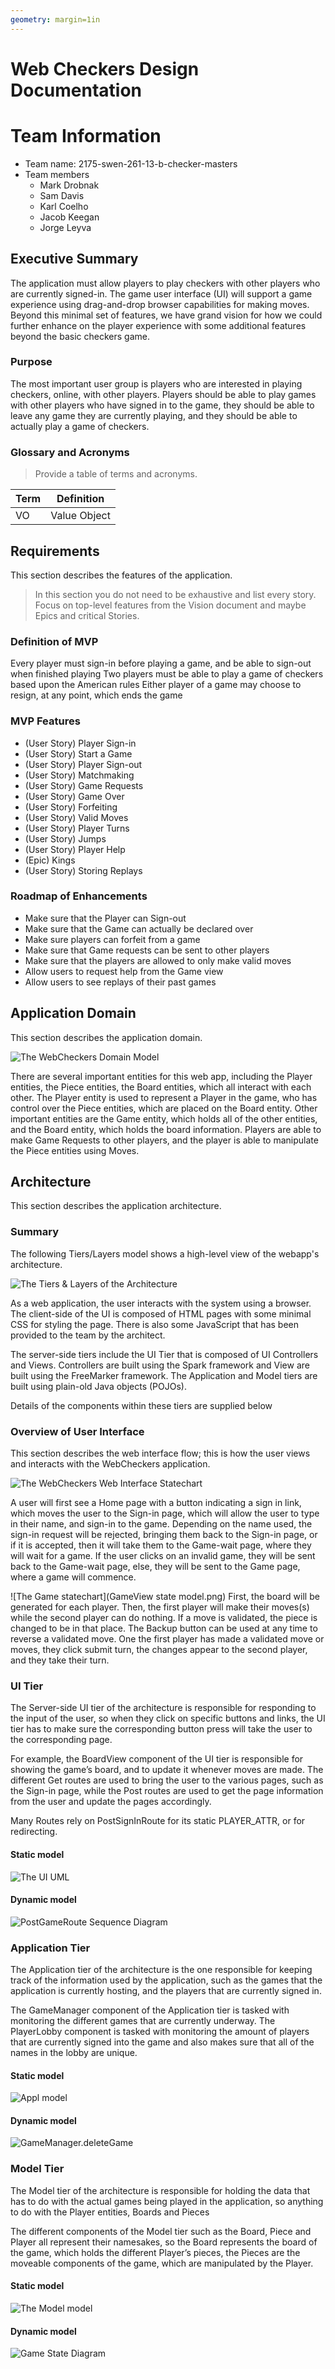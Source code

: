 ```yaml
---
geometry: margin=1in
---
```

# Web Checkers Design Documentation

# Team Information
* Team name: 2175-swen-261-13-b-checker-masters
* Team members
  * Mark Drobnak
  * Sam Davis
  * Karl Coelho
  * Jacob Keegan
  * Jorge Leyva

## Executive Summary

The application must allow players to play checkers with other players who are currently signed-in. The game user interface (UI) will support a game experience using drag-and-drop browser capabilities for making moves. Beyond this minimal set of features, we have grand vision for how we could further enhance on the player experience with some additional features beyond the basic checkers game.

### Purpose

The most important user group is players who are interested in playing checkers, online, with other players. Players should be able to play games with other players who have signed in to the game, they should be able to leave any game they are currently playing, and they should be able to actually play a game of checkers.

### Glossary and Acronyms
> Provide a table of terms and acronyms.

| Term | Definition |
|------|------------|
| VO | Value Object |


## Requirements

This section describes the features of the application.

> In this section you do not need to be exhaustive and list every story.  Focus on top-level features from the Vision document and maybe Epics and critical Stories.

### Definition of MVP
Every player must sign-in before playing a game, and be able to sign-out when finished playing
Two players must be able to play a game of checkers based upon the American rules
Either  player of a game may choose to resign, at any point, which ends the game

### MVP Features
- (User Story) Player Sign-in
- (User Story) Start a Game
- (User Story) Player Sign-out
- (User Story) Matchmaking
- (User Story) Game Requests
- (User Story) Game Over
- (User Story) Forfeiting
- (User Story) Valid Moves
- (User Story) Player Turns
- (User Story) Jumps
- (User Story) Player Help
- (Epic) Kings
- (User Story) Storing Replays

### Roadmap of Enhancements
- Make sure that the Player can Sign-out 
- Make sure that the Game can actually be declared over
- Make sure players can forfeit from a game
- Make sure that Game requests can be sent to other players
- Make sure that the players are allowed to only make valid moves
- Allow users to request help from the Game view
- Allow users to see replays of their past games

## Application Domain

This section describes the application domain.

![The WebCheckers Domain Model](domain-model.png)

There are several important entities for this web app, including the Player entities, the Piece entities, the Board entities, which all interact with each other. The Player entity is used to represent a Player in the game, who has control over the Piece entities, which are placed on the Board entity.  Other important entities are the Game entity, which holds all of the other entities, and the Board entity, which holds the board information. Players are able to make Game Requests to other players, and the player is able to manipulate the Piece entities using Moves.


## Architecture

This section describes the application architecture.

### Summary

The following Tiers/Layers model shows a high-level view of the webapp's architecture.

![The Tiers & Layers of the Architecture](architecture-tiers-and-layers.png)

As a web application, the user interacts with the system using a browser.  The client-side
of the UI is composed of HTML pages with some minimal CSS for styling the page.  There is also
some JavaScript that has been provided to the team by the architect.

The server-side tiers include the UI Tier that is composed of UI Controllers and Views.
Controllers are built using the Spark framework and View are built using the FreeMarker framework.  The Application and Model tiers are built using plain-old Java objects (POJOs).

Details of the components within these tiers are supplied below

### Overview of User Interface

This section describes the web interface flow; this is how the user views and interacts
with the WebCheckers application.

![The WebCheckers Web Interface Statechart](web-interface.png)

A user will first see a Home page with a button indicating a sign in link, which moves the user to the Sign-in page, which will allow the user to type in their name, and sign-in to the game.  Depending on the name used, the sign-in request will be rejected, bringing them back to the Sign-in page, or if it is accepted, then it will take them to the Game-wait page, where they will wait for a game. If the user clicks on an invalid game, they will be sent back to the Game-wait page, else, they will be sent to the Game page, where a game will commence.

![The Game statechart](GameView state model.png)
First, the board will be generated for each player. Then, the first player will make their moves(s) while the second player can do nothing. If a move is validated, the piece is changed to be in that place. The Backup button can be used at any time to reverse a validated move. One the first player has made a validated move or moves, they click submit turn, the changes appear to the second player, and they take their turn.

### UI Tier
The Server-side UI tier of the architecture is responsible for responding to the input of the user, so when they click on specific buttons and links, the UI tier has to make sure the corresponding button press will take the user to the corresponding page.

For example, the BoardView component of the UI tier is responsible for showing the game’s board, and to update it whenever moves are made.  The different Get routes are used to bring the user to the various pages, such as the Sign-in page, while the Post routes are used to get the page information from the user and update the pages accordingly.

Many Routes rely on PostSignInRoute for its static PLAYER_ATTR, or for redirecting.

#### Static model
![The UI UML](UI.png)

#### Dynamic model
![PostGameRoute Sequence Diagram](game-route-seq-diagram.jpg)


### Application Tier
The Application tier of the architecture is the one responsible for keeping track of the information used by the application, such as the games that the application is currently hosting, and the players that are currently signed in.

The GameManager component of the Application tier is tasked with monitoring the different games that are currently underway. The PlayerLobby component is tasked with monitoring the amount of players that are currently signed into the game and also makes sure that all of the names in the lobby are unique.

#### Static model
![Appl model](Appl.PNG)


#### Dynamic model
![GameManager.deleteGame](game-manager-delete-game.jpg)


### Model Tier
The Model tier of the architecture is responsible for holding the data that has to do with the actual games being played in the application, so anything to do with the Player entities, Boards and Pieces

The different components of the Model tier such as the Board, Piece and Player all represent their namesakes, so the Board represents the board of the game, which holds the different Player’s pieces, the Pieces are the moveable components of the game, which are manipulated by the Player.

#### Static model
![The Model model](Model.PNG)
#### Dynamic model
![Game State Diagram](game-state-diagram.jpg)
